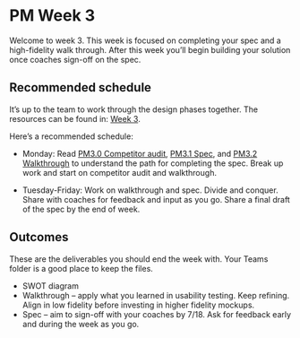 # PM Week 3 
Welcome to week 3. This week is focused on completing your spec and a high-fidelity walk through. After this week you’ll begin building your solution once coaches sign-off on the spec. 

## Recommended schedule 
It’s up to the team to work through the design phases together. The resources can be found in: [Week 3](/Week%203).  

Here’s a recommended schedule: 

*  Monday: Read [PM3.0 Competitor audit]([PM3.0]Competitor%20audit.md), [PM3.1 Spec]([PM3.1]Spec.md), and [PM3.2 Walkthrough]([PM3.2]Walkthrough.md) to understand the path for completing the spec. Break up work and start on competitor audit and walkthrough. 

* Tuesday-Friday: Work on walkthrough and spec. Divide and conquer. Share with coaches for feedback and input as you go. Share a final draft of the spec by the end of week. 

## Outcomes 
These are the deliverables you should end the week with. Your Teams folder is a good place to keep the files. 
* SWOT diagram 
* Walkthrough – apply what you learned in usability testing. Keep refining. Align in low fidelity before investing in higher fidelity mockups. 
* Spec – aim to sign-off with your coaches by 7/18. Ask for feedback early and during the week as you go. 

